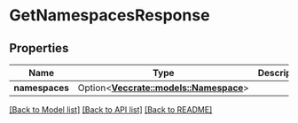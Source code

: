 # GetNamespacesResponse

## Properties

Name | Type | Description | Notes
------------ | ------------- | ------------- | -------------
**namespaces** | Option<[**Vec<crate::models::Namespace>**](namespace.md)> |  | [optional]

[[Back to Model list]](../README.md#documentation-for-models) [[Back to API list]](../README.md#documentation-for-api-endpoints) [[Back to README]](../README.md)


